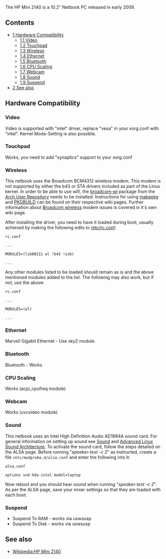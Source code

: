 The HP Mini 2140 is a 10.2" Netbook PC released in early 2009.

## Contents

*   [1 Hardware Compatibility](#Hardware_Compatibility)
    *   [1.1 Video](#Video)
    *   [1.2 Touchpad](#Touchpad)
    *   [1.3 Wireless](#Wireless)
    *   [1.4 Ethernet](#Ethernet)
    *   [1.5 Bluetooth](#Bluetooth)
    *   [1.6 CPU Scaling](#CPU_Scaling)
    *   [1.7 Webcam](#Webcam)
    *   [1.8 Sound](#Sound)
    *   [1.9 Suspend](#Suspend)
*   [2 See also](#See_also)

## Hardware Compatibility

### Video

Video is supported with "intel" driver, replace "vesa" in your xorg.conf with "intel". Kernel Mode-Setting is also possible.

### Touchpad

Works, you need to add "synaptics" support to your xorg.conf

### Wireless

This netbook uses the Broadcom BCM4312 wireless modem. This modem is not supported by either the b43 or STA drivers included as part of the Linux kernel. In order to be able to use wifi, the [broadcom-wl](https://www.archlinux.org/packages/?name=broadcom-wl) package from the [Arch User Repository](/index.php/Arch_User_Repository "Arch User Repository") needs to be installed. Instructions for using [makepkg](/index.php/Makepkg "Makepkg") and [PKGBUILD](/index.php/PKGBUILD "PKGBUILD") can be found on their respective wiki pages. Further information about [Broadcom wireless](/index.php/Broadcom_wireless "Broadcom wireless") modem issues is covered in it's own wiki page.

After installing the driver, you need to have it loaded during boot, usually achieved by making the following edits to [/etc/rc.conf](/index.php/Rc.conf "Rc.conf"):

 `rc.conf` 
```
...

MODULES=(lib80211 wl !b43 !ssb)

...

```

Any other modules listed to be loaded should remain as is and the above mentioned modules added to the list. The following may also work, but if not, use the above:

 `rc.conf` 
```
...

MODULES=(wl)

...

```

### Ethernet

Marvell Gigabit Ethernet - Use sky2 module.

### Bluetooth

Bluetooth - Works

### CPU Scaling

Works (acpi_cpufreq module)

### Webcam

Works (uvcvideo module)

### Sound

This netbook uses an Intel High Definition Audio AD1984A sound card. For general information on setting up sound see [Sound](/index.php/Sound "Sound") and [Advanced Linux Sound Architecture](/index.php/Advanced_Linux_Sound_Architecture "Advanced Linux Sound Architecture"). To activate the sound card, follow the steps detailed on the ALSA page. Before running "*speaker-test -c 2*" as instructed, create a file `/etc/modprobe.d/alsa.conf` and enter the following into it:

 `alsa.conf` 
```
options snd-hda-intel model=laptop

```

Now reboot and you should hear sound when running "*speaker-test -c 2*". As per the ALSA page, save your mixer settings so that they are loaded with each boot.

### Suspend

*   Suspend To RAM - works via uswsusp
*   Suspend To Disk - works via uswsusp

## See also

*   [Wikipedia:HP Mini 2140](https://en.wikipedia.org/wiki/HP_Mini_2140 "wikipedia:HP Mini 2140")